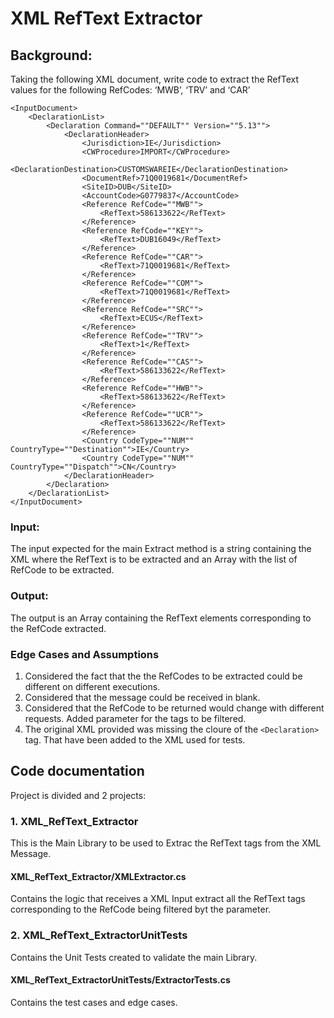 # XML RefText Extractor

## Background:
Taking the following XML document, write code to extract the RefText values for the following RefCodes:   ‘MWB’, ‘TRV’ and ‘CAR’

```
<InputDocument>
	<DeclarationList>
		<Declaration Command=""DEFAULT"" Version=""5.13"">
			<DeclarationHeader>
				<Jurisdiction>IE</Jurisdiction>
				<CWProcedure>IMPORT</CWProcedure>
				<DeclarationDestination>CUSTOMSWAREIE</DeclarationDestination>
				<DocumentRef>71Q0019681</DocumentRef>
				<SiteID>DUB</SiteID>
				<AccountCode>G0779837</AccountCode>
				<Reference RefCode=""MWB"">
					<RefText>586133622</RefText>
				</Reference>
				<Reference RefCode=""KEY"">
					<RefText>DUB16049</RefText>
				</Reference>
				<Reference RefCode=""CAR"">
					<RefText>71Q0019681</RefText>
				</Reference>
				<Reference RefCode=""COM"">
					<RefText>71Q0019681</RefText>
				</Reference>
				<Reference RefCode=""SRC"">
					<RefText>ECUS</RefText>
				</Reference>
				<Reference RefCode=""TRV"">
					<RefText>1</RefText>
				</Reference>
				<Reference RefCode=""CAS"">
					<RefText>586133622</RefText>
				</Reference>
				<Reference RefCode=""HWB"">
					<RefText>586133622</RefText>
				</Reference>
				<Reference RefCode=""UCR"">
					<RefText>586133622</RefText>
				</Reference>
				<Country CodeType=""NUM"" CountryType=""Destination"">IE</Country>
				<Country CodeType=""NUM"" CountryType=""Dispatch"">CN</Country>
			</DeclarationHeader>
		</Declaration>
	</DeclarationList>
</InputDocument>
```


### Input:
The input expected for the main Extract method is a string containing the XML where the RefText is to be extracted and an Array with the list of RefCode to be extracted.

### Output:
The output is an Array containing the RefText elements corresponding to the RefCode extracted.

### Edge Cases and Assumptions 
1. Considered the fact that the the RefCodes to be extracted could be different on different executions.
2. Considered that the message could be received in blank.
3. Considered that the RefCode to be returned would change with different requests. Added parameter for the tags to be filtered. 
4. The original XML provided was missing the cloure of the  `<Declaration>` tag. That have been added to the XML used for tests.

## Code documentation
Project is divided and 2 projects:

### 1. XML_RefText_Extractor
This is the Main Library to be used to Extrac the RefText tags from the XML Message.

#### XML_RefText_Extractor/XMLExtractor.cs
Contains the logic that receives a XML Input extract all the RefText tags corresponding to the RefCode being filtered byt the parameter. 


### 2. XML_RefText_ExtractorUnitTests
Contains the Unit Tests created to validate the main Library. 

#### XML_RefText_ExtractorUnitTests/ExtractorTests.cs 
Contains the test cases and edge cases.
